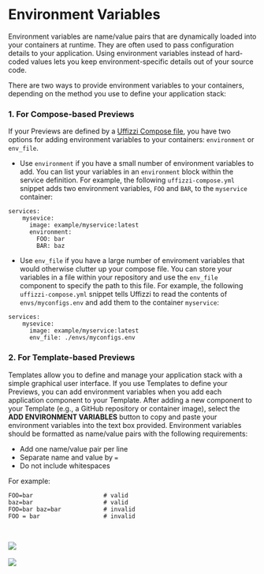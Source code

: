 # Environment Variables  

Environment variables are name/value pairs that are dynamically loaded into your containers at runtime. They are often used to pass configuration details to your application. Using environment variables instead of hard-coded values lets you keep environment-specific details out of your source code.  

There are two ways to provide environment variables to your containers, depending on the method you use to define your application stack:  

### 1. For Compose-based Previews  
If your Previews are defined by a [Uffizzi Compose file](../config/compose-spec.md), you have two options for adding environment variables to your containers: `environment` or `env_file`.  

* Use `environment` if you have a small number of environment variables to add. You can list your variables in an `environment` block within the service definition. For example, the following `uffizzi-compose.yml` snippet adds two environment variables, `FOO` and `BAR`, to the `myservice` container:    
```    
services:
    mysevice:
      image: example/myservice:latest
      environment:
        FOO: bar
        BAR: baz
```

* Use `env_file` if you have a large number of enviroment variables that would otherwise clutter up your compose file. You can store your variables in a file within your repository and use the `env_file` component to specify the path to this file. For example, the following `uffizzi-compose.yml` snippet tells Uffizzi to read the contents of `envs/myconfigs.env` and add them to the container `myservice`:  
```
services:
    mysevice:
      image: example/myservice:latest
      env_file: ./envs/myconfigs.env
```

### 2. For Template-based Previews  
Templates allow you to define and manage your application stack with a simple graphical user interface. If you use Templates to define your Previews, you can add environment variables when you add each application component to your Template. After adding a new component to your Template (e.g., a GitHub repository or container image), select the **ADD ENVIRONMENT VARIABLES** button to copy and paste your environment variables into the text box provided. Environment variables should be formatted as name/value pairs with the following requirements:  

* Add one name/value pair per line   
* Separate name and value by `=`  
* Do not include whitespaces  

For example:  

```        
FOO=bar                    # valid
baz=bar                    # valid
FOO=bar baz=bar            # invalid
FOO = bar                  # invalid
```
&nbsp;  

![](assets/images/template-environment-variables.png)
&nbsp;  

![](assets/images/template-envvars-textbox.png)